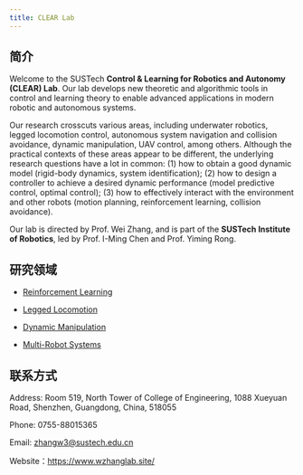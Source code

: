 ```yaml
---
title: CLEAR Lab
---
```


## 简介

Welcome to the SUSTech **Control & Learning for Robotics and Autonomy (CLEAR) Lab**. Our lab develops new theoretic and algorithmic tools in control and learning theory to enable advanced applications in modern robotic and autonomous systems.

Our research crosscuts various areas, including underwater robotics, legged locomotion control, autonomous system navigation and collision avoidance, dynamic manipulation, UAV control, among others. Although the practical contexts of these areas appear to be different, the underlying research questions have a lot in common: (1) how to obtain a good dynamic model (rigid-body dynamics, system identification); (2) how to design a controller to achieve a desired dynamic performance (model predictive control, optimal control); (3) how to effectively interact with the environment and other robots (motion planning, reinforcement learning, collision avoidance).

Our lab is directed by Prof. Wei Zhang, and is part of the **SUSTech Institute of Robotics**, led by Prof. I-Ming Chen and Prof. Yiming Rong.

## 研究领域

- [Reinforcement Learning](https://www.wzhanglab.site/research/reinforcement-learning/)

- [Legged Locomotion](https://www.wzhanglab.site/research/legged-robots/)

- [Dynamic Manipulation​](https://www.wzhanglab.site/research/dynamic-manipulation%e2%80%8b/)

- [Multi-Robot Systems](https://www.wzhanglab.site/research/cooperative-pursuit-and-collision-avoidance%e2%80%8b/)

## 联系方式

Address: Room 519, North Tower of College of Engineering, 1088 Xueyuan Road, Shenzhen, Guangdong, China, 518055

Phone: 0755-88015365

Email: zhangw3@sustech.edu.cn

Website：<https://www.wzhanglab.site/>